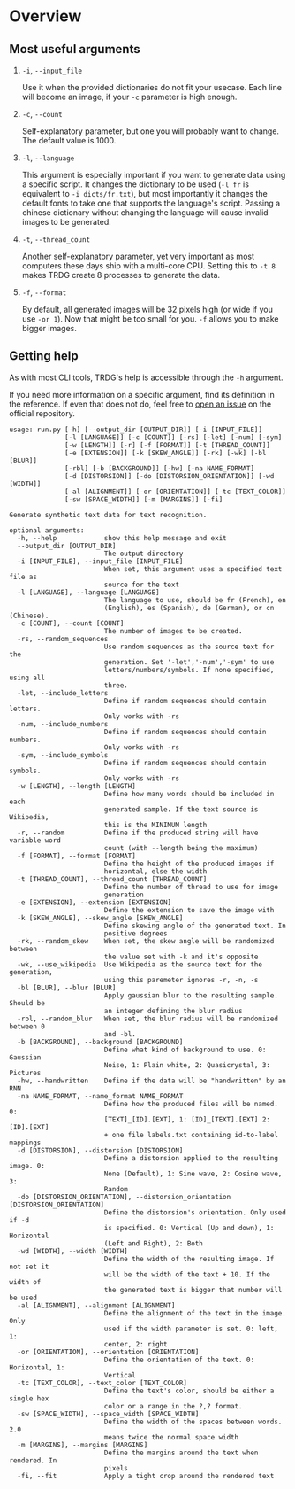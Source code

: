 # Overview

## Most useful arguments

1. `-i`, `--input_file`

    Use it when the provided dictionaries do not fit your usecase. Each line
    will become an image, if your `-c` parameter is high enough.

2. `-c`, `--count`

    Self-explanatory parameter, but one you will probably want to change. The
    default value is 1000.

3. `-l`, `--language`

    This argument is especially important if you want to generate data using a
    specific script. It changes the dictionary to be used (`-l fr` is equivalent
    to `-i dicts/fr.txt`), but most importantly it changes the default fonts to
    take one that supports the language's script. Passing a chinese dictionary without
    changing the language will cause invalid images to be generated.

4. `-t`, `--thread_count`

    Another self-explanatory parameter, yet very important as most computers these days
    ship with a multi-core CPU. Setting this to `-t 8` makes TRDG create 8 processes
    to generate the data.

5. `-f`, `--format`

    By default, all generated images will be 32 pixels high (or wide if you use `-or 1`).
    Now that might be too small for you. `-f` allows you to make bigger images.

## Getting help

As with most CLI tools, TRDG's help is accessible through the `-h` argument.

If you need more information on a specific argument, find its definition
in the reference. If even that does not do, feel free to
[open an issue](https://github.com/Belval/TextRecognitionDataGenerator/issues/new)
on the official repository.

```
usage: run.py [-h] [--output_dir [OUTPUT_DIR]] [-i [INPUT_FILE]]
              [-l [LANGUAGE]] [-c [COUNT]] [-rs] [-let] [-num] [-sym]
              [-w [LENGTH]] [-r] [-f [FORMAT]] [-t [THREAD_COUNT]]
              [-e [EXTENSION]] [-k [SKEW_ANGLE]] [-rk] [-wk] [-bl [BLUR]]
              [-rbl] [-b [BACKGROUND]] [-hw] [-na NAME_FORMAT]
              [-d [DISTORSION]] [-do [DISTORSION_ORIENTATION]] [-wd [WIDTH]]
              [-al [ALIGNMENT]] [-or [ORIENTATION]] [-tc [TEXT_COLOR]]
              [-sw [SPACE_WIDTH]] [-m [MARGINS]] [-fi]

Generate synthetic text data for text recognition.

optional arguments:
  -h, --help            show this help message and exit
  --output_dir [OUTPUT_DIR]
                        The output directory
  -i [INPUT_FILE], --input_file [INPUT_FILE]
                        When set, this argument uses a specified text file as
                        source for the text
  -l [LANGUAGE], --language [LANGUAGE]
                        The language to use, should be fr (French), en
                        (English), es (Spanish), de (German), or cn (Chinese).
  -c [COUNT], --count [COUNT]
                        The number of images to be created.
  -rs, --random_sequences
                        Use random sequences as the source text for the
                        generation. Set '-let','-num','-sym' to use
                        letters/numbers/symbols. If none specified, using all
                        three.
  -let, --include_letters
                        Define if random sequences should contain letters.
                        Only works with -rs
  -num, --include_numbers
                        Define if random sequences should contain numbers.
                        Only works with -rs
  -sym, --include_symbols
                        Define if random sequences should contain symbols.
                        Only works with -rs
  -w [LENGTH], --length [LENGTH]
                        Define how many words should be included in each
                        generated sample. If the text source is Wikipedia,
                        this is the MINIMUM length
  -r, --random          Define if the produced string will have variable word
                        count (with --length being the maximum)
  -f [FORMAT], --format [FORMAT]
                        Define the height of the produced images if
                        horizontal, else the width
  -t [THREAD_COUNT], --thread_count [THREAD_COUNT]
                        Define the number of thread to use for image
                        generation
  -e [EXTENSION], --extension [EXTENSION]
                        Define the extension to save the image with
  -k [SKEW_ANGLE], --skew_angle [SKEW_ANGLE]
                        Define skewing angle of the generated text. In
                        positive degrees
  -rk, --random_skew    When set, the skew angle will be randomized between
                        the value set with -k and it's opposite
  -wk, --use_wikipedia  Use Wikipedia as the source text for the generation,
                        using this paremeter ignores -r, -n, -s
  -bl [BLUR], --blur [BLUR]
                        Apply gaussian blur to the resulting sample. Should be
                        an integer defining the blur radius
  -rbl, --random_blur   When set, the blur radius will be randomized between 0
                        and -bl.
  -b [BACKGROUND], --background [BACKGROUND]
                        Define what kind of background to use. 0: Gaussian
                        Noise, 1: Plain white, 2: Quasicrystal, 3: Pictures
  -hw, --handwritten    Define if the data will be "handwritten" by an RNN
  -na NAME_FORMAT, --name_format NAME_FORMAT
                        Define how the produced files will be named. 0:
                        [TEXT]_[ID].[EXT], 1: [ID]_[TEXT].[EXT] 2: [ID].[EXT]
                        + one file labels.txt containing id-to-label mappings
  -d [DISTORSION], --distorsion [DISTORSION]
                        Define a distorsion applied to the resulting image. 0:
                        None (Default), 1: Sine wave, 2: Cosine wave, 3:
                        Random
  -do [DISTORSION_ORIENTATION], --distorsion_orientation [DISTORSION_ORIENTATION]
                        Define the distorsion's orientation. Only used if -d
                        is specified. 0: Vertical (Up and down), 1: Horizontal
                        (Left and Right), 2: Both
  -wd [WIDTH], --width [WIDTH]
                        Define the width of the resulting image. If not set it
                        will be the width of the text + 10. If the width of
                        the generated text is bigger that number will be used
  -al [ALIGNMENT], --alignment [ALIGNMENT]
                        Define the alignment of the text in the image. Only
                        used if the width parameter is set. 0: left, 1:
                        center, 2: right
  -or [ORIENTATION], --orientation [ORIENTATION]
                        Define the orientation of the text. 0: Horizontal, 1:
                        Vertical
  -tc [TEXT_COLOR], --text_color [TEXT_COLOR]
                        Define the text's color, should be either a single hex
                        color or a range in the ?,? format.
  -sw [SPACE_WIDTH], --space_width [SPACE_WIDTH]
                        Define the width of the spaces between words. 2.0
                        means twice the normal space width
  -m [MARGINS], --margins [MARGINS]
                        Define the margins around the text when rendered. In
                        pixels
  -fi, --fit            Apply a tight crop around the rendered text
```
